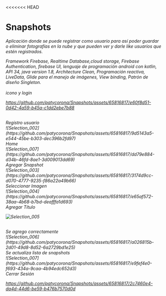 <<<<<<< HEAD
# Snapshots

<em>Aplicación donde se puede registrar como usuario para así poder  guardar o eliminar fotografías en la nube y que pueden ver y darle like usuarios que estén registrados.

Framework Firebase, Realtime Database,cloud storage, Firebase Authentication, firebase UI, lenguaje de programación android con kotlin, API 34, java version 1.8, Architecture Clean, Programación reactiva, LiveData, Glide para el manejo de imágenes, View binding, Patrón de diseño Singleton.
<br>
<br>
icono y login <br>


https://github.com/patycorona/Snapshots/assets/65816817/e60f8d51-0d42-4a59-b45a-c1dd2ebe7b88



<br>
Registro usuario <br>
![Selection_002](https://github.com/patycorona/Snapshots/assets/65816817/9d5143a5-e544-45be-b303-dec396b2fd97)


<br>
Home <br>
![Selection_007](https://github.com/patycorona/Snapshots/assets/65816817/dd79e884-d34b-46fd-8ae1-3d009013dd69)

<br>
Agregar Snapshot <br>
![Selection_003](https://github.com/patycorona/Snapshots/assets/65816817/3174d9cc-d070-4777-9235-f86a22a49b66)

<br>
Seleccionar Imagen <br>
![Selection_004](https://github.com/patycorona/Snapshots/assets/65816817/e65af572-38aa-4b68-b7bd-deafffa1d693)
<br>
Agregar Título <br>


![Selection_005](https://github.com/patycorona/Snapshots/assets/65816817/24b6e3cc-dedd-44d0-b2d7-be90a391bd1f)

<br>
Se agrego correctamente <br>
![Selection_006](https://github.com/patycorona/Snapshots/assets/65816817/a026815b-2d01-49d8-8d52-6a2729bd1e25)

<br>
Se actualiza lista de snapshots <br>
![Selection_007](https://github.com/patycorona/Snapshots/assets/65816817/e9fef4e0-f693-434a-9caa-4b94edc652d3)


<br>
Cerrar Sesión <br>


https://github.com/patycorona/Snapshots/assets/65816817/2c7460e4-da4d-44d6-be59-b476b7570d0d


